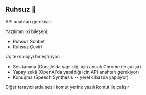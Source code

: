 ## Ruhsuz 🤖

API anahtarı gerekiyor

Yazılımın iki bileşeni:
* Ruhsuz Sohbet
* Ruhsuz Çeviri

Üç teknolojiyi birleştiriyor:
* Ses tanıma (Google'da yapıldığı için ancak Chrome ile çalışır)
* Yapay zekâ (OpenAI'da yapıldığı için API anahtarı gerekiyor)
* Konuşma (Speech Synthesis -- yerel cihazda yapılıyor)

Diğer tarayıcılarda sesli komut yerine yazılı komut ile çalışır
